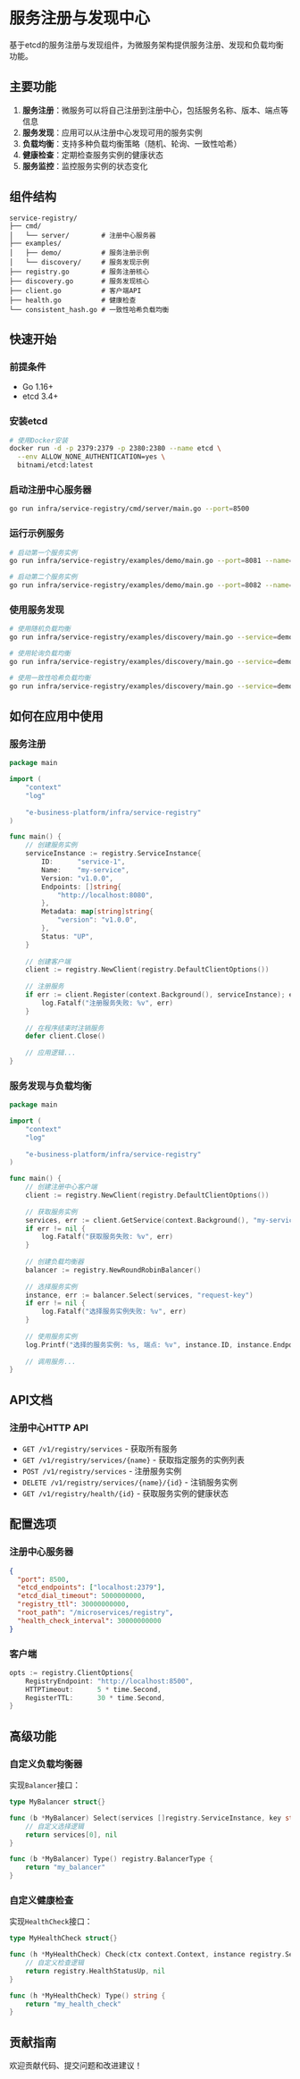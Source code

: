 # 服务注册与发现中心

基于etcd的服务注册与发现组件，为微服务架构提供服务注册、发现和负载均衡功能。

## 主要功能

1. **服务注册**：微服务可以将自己注册到注册中心，包括服务名称、版本、端点等信息
2. **服务发现**：应用可以从注册中心发现可用的服务实例
3. **负载均衡**：支持多种负载均衡策略（随机、轮询、一致性哈希）
4. **健康检查**：定期检查服务实例的健康状态
5. **服务监控**：监控服务实例的状态变化

## 组件结构

```
service-registry/
├── cmd/
│   └── server/        # 注册中心服务器
├── examples/
│   ├── demo/          # 服务注册示例
│   └── discovery/     # 服务发现示例
├── registry.go        # 服务注册核心
├── discovery.go       # 服务发现核心
├── client.go          # 客户端API
├── health.go          # 健康检查
└── consistent_hash.go # 一致性哈希负载均衡
```

## 快速开始

### 前提条件

- Go 1.16+
- etcd 3.4+

### 安装etcd

```bash
# 使用Docker安装
docker run -d -p 2379:2379 -p 2380:2380 --name etcd \
  --env ALLOW_NONE_AUTHENTICATION=yes \
  bitnami/etcd:latest
```

### 启动注册中心服务器

```bash
go run infra/service-registry/cmd/server/main.go --port=8500
```

### 运行示例服务

```bash
# 启动第一个服务实例
go run infra/service-registry/examples/demo/main.go --port=8081 --name=demo-service --version=v1.0.0

# 启动第二个服务实例
go run infra/service-registry/examples/demo/main.go --port=8082 --name=demo-service --version=v1.0.0
```

### 使用服务发现

```bash
# 使用随机负载均衡
go run infra/service-registry/examples/discovery/main.go --service=demo-service --balancer=random --count=10

# 使用轮询负载均衡
go run infra/service-registry/examples/discovery/main.go --service=demo-service --balancer=round_robin --count=10

# 使用一致性哈希负载均衡
go run infra/service-registry/examples/discovery/main.go --service=demo-service --balancer=consistent_hash --count=10
```

## 如何在应用中使用

### 服务注册

```go
package main

import (
	"context"
	"log"
	
	"e-business-platform/infra/service-registry"
)

func main() {
	// 创建服务实例
	serviceInstance := registry.ServiceInstance{
		ID:      "service-1",
		Name:    "my-service",
		Version: "v1.0.0",
		Endpoints: []string{
			"http://localhost:8080",
		},
		Metadata: map[string]string{
			"version": "v1.0.0",
		},
		Status: "UP",
	}
	
	// 创建客户端
	client := registry.NewClient(registry.DefaultClientOptions())
	
	// 注册服务
	if err := client.Register(context.Background(), serviceInstance); err != nil {
		log.Fatalf("注册服务失败: %v", err)
	}
	
	// 在程序结束时注销服务
	defer client.Close()
	
	// 应用逻辑...
}
```

### 服务发现与负载均衡

```go
package main

import (
	"context"
	"log"
	
	"e-business-platform/infra/service-registry"
)

func main() {
	// 创建注册中心客户端
	client := registry.NewClient(registry.DefaultClientOptions())
	
	// 获取服务实例
	services, err := client.GetService(context.Background(), "my-service")
	if err != nil {
		log.Fatalf("获取服务失败: %v", err)
	}
	
	// 创建负载均衡器
	balancer := registry.NewRoundRobinBalancer()
	
	// 选择服务实例
	instance, err := balancer.Select(services, "request-key")
	if err != nil {
		log.Fatalf("选择服务实例失败: %v", err)
	}
	
	// 使用服务实例
	log.Printf("选择的服务实例: %s, 端点: %v", instance.ID, instance.Endpoints)
	
	// 调用服务...
}
```

## API文档

### 注册中心HTTP API

- `GET /v1/registry/services` - 获取所有服务
- `GET /v1/registry/services/{name}` - 获取指定服务的实例列表
- `POST /v1/registry/services` - 注册服务实例
- `DELETE /v1/registry/services/{name}/{id}` - 注销服务实例
- `GET /v1/registry/health/{id}` - 获取服务实例的健康状态

## 配置选项

### 注册中心服务器

```json
{
  "port": 8500,
  "etcd_endpoints": ["localhost:2379"],
  "etcd_dial_timeout": 5000000000,
  "registry_ttl": 30000000000,
  "root_path": "/microservices/registry",
  "health_check_interval": 30000000000
}
```

### 客户端

```go
opts := registry.ClientOptions{
	RegistryEndpoint: "http://localhost:8500",
	HTTPTimeout:      5 * time.Second,
	RegisterTTL:      30 * time.Second,
}
```

## 高级功能

### 自定义负载均衡器

实现`Balancer`接口：

```go
type MyBalancer struct{}

func (b *MyBalancer) Select(services []registry.ServiceInstance, key string) (registry.ServiceInstance, error) {
	// 自定义选择逻辑
	return services[0], nil
}

func (b *MyBalancer) Type() registry.BalancerType {
	return "my_balancer"
}
```

### 自定义健康检查

实现`HealthCheck`接口：

```go
type MyHealthCheck struct{}

func (h *MyHealthCheck) Check(ctx context.Context, instance registry.ServiceInstance) (registry.HealthStatus, error) {
	// 自定义检查逻辑
	return registry.HealthStatusUp, nil
}

func (h *MyHealthCheck) Type() string {
	return "my_health_check"
}
```

## 贡献指南

欢迎贡献代码、提交问题和改进建议！ 